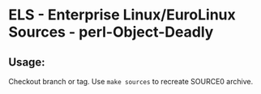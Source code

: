 # ELS - Enterprise Linux/EuroLinux Sources - perl-Object-Deadly
 
## Usage:
  Checkout branch or tag. Use `make sources` to recreate  SOURCE0 archive.
